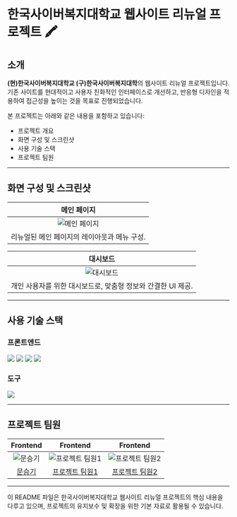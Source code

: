 # 한국사이버복지대학교 웹사이트 리뉴얼 프로젝트 🖍️

## 소개

**(현)한국사이버복지대학교 (구)한국사이버복지대학**의 웹사이트 리뉴얼 프로젝트입니다.  
기존 사이트를 현대적이고 사용자 친화적인 인터페이스로 개선하고, 반응형 디자인을 적용하여 접근성을 높이는 것을 목표로 진행되었습니다.

본 프로젝트는 아래와 같은 내용을 포함하고 있습니다:
- 프로젝트 개요
- 화면 구성 및 스크린샷
- 사용 기술 스택
- 프로젝트 팀원

---

## 화면 구성 및 스크린샷

| 메인 페이지 |
| :---------: |
| ![메인 페이지](https://user-images.githubusercontent.com/80824750/208456048-acbf44a8-cd71-4132-b35a-500047adbe1c.gif) |
| 리뉴얼된 메인 페이지의 레이아웃과 메뉴 구성. |

| 대시보드 |
| :-------: |
| ![대시보드](https://user-images.githubusercontent.com/80824750/208456234-fb5fe434-aa65-4d7a-b955-89098d5bbe0b.gif) |
| 개인 사용자를 위한 대시보드로, 맞춤형 정보와 간결한 UI 제공. |

---

## 사용 기술 스택

### 프론트엔드
<img src="https://img.shields.io/badge/Javascript-F7DF1E?style=for-the-badge&logo=Javascript&logoColor=white">
<img src="https://img.shields.io/badge/HTML5-E34F26?style=for-the-badge&logo=HTML5&logoColor=white">
<img src="https://img.shields.io/badge/CSS3-1572B6?style=for-the-badge&logo=CSS3&logoColor=white">
<img src="https://img.shields.io/badge/Bootstrap-7952B3?style=for-the-badge&logo=Bootstrap&logoColor=white">

### 도구
<img src="https://img.shields.io/badge/Github-181717?style=for-the-badge&logo=Github&logoColor=white">

---

## 프로젝트 팀원

| Frontend | Frontend | Frontend |
| :-----: | :------: | :------: |
| ![문승기](https://github.com/seunggi-coding.png?size=120) | ![프로젝트 팀원1](https://github.com/member1.png?size=120) | ![프로젝트 팀원2](https://github.com/member2.png?size=120) |
| [문승기](https://github.com/seunggi-coding) | [프로젝트 팀원1](https://github.com/member2) | [프로젝트 팀원2](https://github.com/member2) |

---

이 README 파일은 한국사이버복지대학교 웹사이트 리뉴얼 프로젝트의 핵심 내용을 다루고 있으며, 프로젝트의 유지보수 및 확장을 위한 기본 자료로 활용될 수 있습니다.
